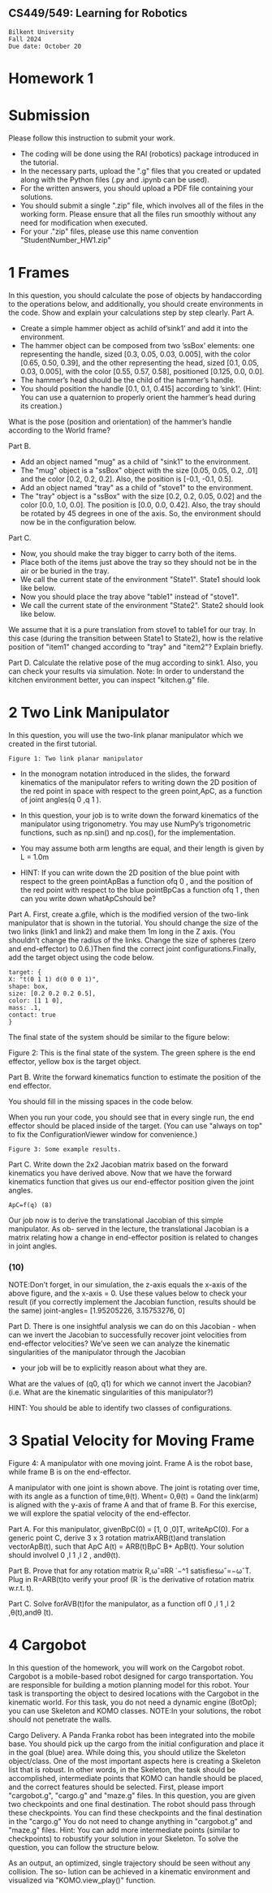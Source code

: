 ## CS449/549: Learning for Robotics

```
Bilkent University
Fall 2024
Due date: October 20
```
# Homework 1

# Submission

Please follow this instruction to submit your work.

- The coding will be done using the RAI (robotics) package introduced in the tutorial.
- In the necessary parts, upload the ".g" files that you created or updated along with
    the Python files (.py and .ipynb can be used).
- For the written answers, you should upload a PDF file containing your solutions.
- You should submit a single ".zip" file, which involves all of the files in the working
    form. Please ensure that all the files run smoothly without any need for
    modification when executed.
- For your ."zip" files, please use this name convention "StudentNumber_HW1.zip"

# 1 Frames

In this question, you should calculate the pose of objects by handaccording to the
operations below, and additionally, you should create environments in the code. Show
and explain your calculations step by step clearly.
Part A.

- Create a simple hammer object as achild of’sink1’ and add it into the environment.
- The hammer object can be composed from two ’ssBox’ elements: one representing
    the handle, sized [0.3, 0.05, 0.03, 0.005], with the color [0.65, 0.50, 0.39], and the
    other representing the head, sized [0.1, 0.05, 0.03, 0.005], with the color [0.55, 0.57,
    0.58], positioned [0.125, 0.0, 0.0].
- The hammer’s head should be the child of the hammer’s handle.
- You should position the handle [0.1, 0.1, 0.415] according to ’sink1’. (Hint: You can
    use a quaternion to properly orient the hammer’s head during its creation.)

What is the pose (position and orientation) of the hammer’s handle according to the
World frame?

Part B.

- Add an object named "mug" as a child of "sink1" to the environment.
- The "mug" object is a "ssBox" object with the size [0.05, 0.05, 0.2, .01] and the
    color [0.2, 0.2, 0.2]. Also, the position is [-0.1, -0.1, 0.5].
- Add an object named "tray" as a child of "stove1" to the environment.
- The "tray" object is a "ssBox" with the size [0.2, 0.2, 0.05, 0.02] and the color [0.0,
    1.0, 0.0]. The position is [0.0, 0.0, 0.42]. Also, the tray should be rotated by 45
    degrees in one of the axis. So, the environment should now be in the configuration
    below.


Part C.

- Now, you should make the tray bigger to carry both of the items.
- Place both of the items just above the tray so they should not be in the air or be
    buried in the tray.
- We call the current state of the environment "State1". State1 should look like below.
- Now you should place the tray above "table1" instead of "stove1".
- We call the current state of the environment "State2". State2 should look like below.


We assume that it is a pure translation from stove1 to table1 for our tray. In this case
(during the transition between State1 to State2), how is the relative position of "item1"
changed according to "tray" and "item2"? Explain briefly.

Part D. Calculate the relative pose of the mug according to sink1. Also, you can check
your results via simulation. Note: In order to understand the kitchen environment better,
you can inspect "kitchen.g" file.

# 2 Two Link Manipulator

In this question, you will use the two-link planar manipulator which we created in the
first tutorial.

```
Figure 1: Two link planar manipulator
```
- In the monogram notation introduced in the slides, the forward kinematics of the
    manipulator refers to writing down the 2D position of the red point in space with
    respect to the green point,ApC, as a function of joint angles(q 0 ,q 1 ).


- In this question, your job is to write down the forward kinematics of
    the manipulator using trigonometry. You may use NumPy’s trigonometric
    functions, such as np.sin() and np.cos(), for the implementation.
- You may assume both arm lengths are equal, and their length is given by L = 1.0m
- HINT: If you can write down the 2D position of the blue point with respect to the
    green pointApBas a function ofq 0 , and the position of the red point with respect
    to the blue pointBpCas a function ofq 1 , then can you write down whatApCshould
    be?

Part A. First, create a.gfile, which is the modified version of the two-link manipulator
that is shown in the tutorial. You should change the size of the two links (link1 and link2)
and make them 1m long in the Z axis. (You shouldn’t change the radius of the links.
Change the size of spheres (zero and end-effector) to 0.6.)Then find the correct joint
configurations.Finally, add the target object using the code below.

```
target: {
X: "t(0 1 1) d(0 0 0 1)",
shape: box,
size: [0.2 0.2 0.2 0.5],
color: [1 1 0],
mass: .1,
contact: true
}
```
The final state of the system should be similar to the figure below:

Figure 2: This is the final state of the system. The green sphere is the end effector, yellow
box is the target object.

Part B. Write the forward kinematics function to estimate the position of the end
effector.


You should fill in the missing spaces in the code below.

When you run your code, you should see that in every single run, the end effector should
be placed inside of the target. (You can use "always on top" to fix the ConfigurationViewer
window for convenience.)

```
Figure 3: Some example results.
```
Part C. Write down the 2x2 Jacobian matrix based on the forward kinematics you
have derived above. Now that we have the forward kinematics function that gives us our
end-effector position given the joint angles.

```
ApC=f(q) (8)
```

Our job now is to derive the translational Jacobian of this simple manipulator. As ob-
served in the lecture, the translational Jacobian is a matrix relating how a change in
end-effector position is related to changes in joint angles.

### (10)

NOTE:Don’t forget, in our simulation, the z-axis equals the x-axis of the above figure,
and the x-axis = 0.
Use these values below to check your result (if you correctly implement the Jacobian
function, results should be the same) joint-angles= [1.95205226, 3.15753276, 0]

Part D. There is one insightful analysis we can do on this Jacobian - when can we invert
the Jacobian to successfully recover joint velocities from end-effector velocities? We’ve
seen we can analyze the kinematic singularities of the manipulator through the Jacobian

- your job will be to explicitly reason about what they are.

What are the values of (q0, q1) for which we cannot invert the Jacobian?
(i.e. What are the kinematic singularities of this manipulator?)

HINT: You should be able to identify two classes of configurations.

# 3 Spatial Velocity for Moving Frame

Figure 4: A manipulator with one moving joint. Frame A is the robot base, while frame
B is on the end-effector.


A manipulator with one joint is shown above. The joint is rotating over time, with its
angle as a function of time,θ(t). Whent= 0,θ(t) = 0and the link(arm) is aligned with
the y-axis of frame A and that of frame B. For this exercise, we will explore the spatial
velocity of the end-effector.

Part A. For this manipulator, givenBpC(0) = [1, 0 ,0]T, writeApC(0). For a generic
point C, derive 3 x 3 rotation matrixARB(t)and translation vectorApB(t), such that
ApC
A(t) =
ARB(t)BpC
B+
ApB(t). Your solution should involvel 0 ,l 1 ,l 2 , andθ(t).

Part B. Prove that for any rotation matrix R,ωˆ≡RR ̇ −^1 satisfiesωˆ=−ωˆT. Plug in
R=ARB(t)to verify your proof (R ̇ is the derivative of rotation matrix w.r.t. t).

Part C. Solve forAVB(t)for the manipulator, as a function ofl 0 ,l 1 ,l 2 ,θ(t),andθ ̇(t).

# 4 Cargobot

In this question of the homework, you will work on the Cargobot robot. Cargobot is a
mobile-based robot designed for cargo transportation. You are responsible for building
a motion planning model for this robot. Your task is transporting the object to desired
locations with the Cargobot in the kinematic world. For this task, you do not need a
dynamic engine (BotOp); you can use Skeleton and KOMO classes.
NOTE:In your solutions, the robot should not penetrate the walls.

Cargo Delivery. A Panda Franka robot has been integrated into the mobile base. You
should pick up the cargo from the initial configuration and place it in the goal (blue) area.
While doing this, you should utilize the Skeleton object/class. One of the most important
aspects here is creating a Skeleton list that is robust. In other words, in the Skeleton,
the task should be accomplished, intermediate points that KOMO can handle should be
placed, and the correct features should be selected. First, please import "cargobot.g",
"cargo.g" and "maze.g" files.
In this question, you are given two checkpoints and one final destination. The robot should
pass through these checkpoints. You can find these checkpoints and the final destination
in the "cargo.g" You do not need to change anything in "cargobot.g" and "maze.g" files.
Hint: You can add more intermediate points (similar to checkpoints) to robustify your
solution in your Skeleton.
To solve the question, you can follow the structure below.

As an output, an optimized, single trajectory should be seen without any collision. The so-
lution can be achieved in a kinematic environment and visualized via "KOMO.view_play()"
function.


